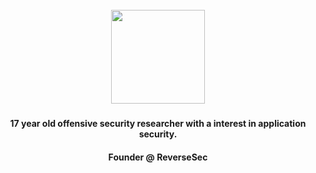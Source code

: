 <br clear="both">

<div align="center">
  <img height="150" src="https://i.pinimg.com/originals/5f/93/49/5f934966a1d20bae1909c9ef2278bd4c.gif"  />
</div>

###

<h4 align="center">17 year old offensive security researcher with a interest in application security.</h4>
<h4 align="center">Founder @ ReverseSec</h4>

###

